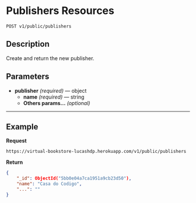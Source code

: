 # Publishers Resources

    POST v1/public/publishers

## Description
Create and return the new publisher.

## Parameters

- **publisher** _(required)_ — object
    - **name** _(required)_ — string
    - **Others params...** _(optional)_

***

## Example
**Request**

    https://virtual-bookstore-lucashdp.herokuapp.com/v1/public/publishers

**Return**
``` json
{
    "_id": ObjectId("5bb0e04a7ca1951a9cb23d50"),
    "name": "Casa do Codigo",
    "...": ""
}
```